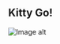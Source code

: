 ## Kitty Go! 
![Image alt](https://github.com/hhaaiitt/Defaultwsr74/raw/main/kitty.jpg)
<a href="https://lon9.github.io">
